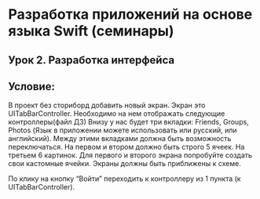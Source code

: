 # Разработка приложений на основе языка Swift (семинары)
## Урок 2. Разработка интерфейса
## Условие:
В проект без сториборд добавить новый экран. Экран это UITabBarController. Необходимо на нем отображать следующие контроллеры(файл ДЗ)
Внизу у нас будет три вкладки: Friends, Groups, Photos (Язык в приложении можете использовать или русский, или английский). Между этими вкладками должна быть возможность переключаться.
На первом и втором должно быть строго 5 ячеек. На третьем 6 картинок.
Для первого и второго экрана попробуйте создать свои кастомные ячейки.
Экраны должны быть приближены к схеме. 

По клику на кнопку “Войти” переходить к контроллеру из 1 пункта (к UITabBarController).
